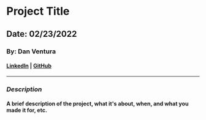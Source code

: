 # Project Title

## Date: 02/23/2022

### By: Dan Ventura

#### [LinkedIn](https://www.linkedin.com/in/dan-ventura-773a35b0/) | [GitHub](https://github.com/dventura221)

---

### **_Description_**

#### A brief description of the project, what it's about, when, and what you made it for, etc.
